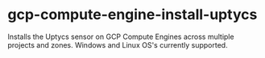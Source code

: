 # gcp-compute-engine-install-uptycs
Installs the Uptycs sensor on GCP Compute Engines across multiple projects and zones. Windows and Linux OS's currently supported. 
